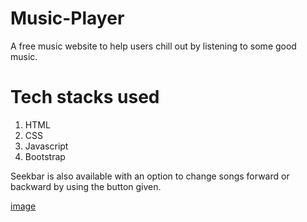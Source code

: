# Music-Player
A free music website to help users chill out by listening to some good music.
# Tech stacks used
1. HTML
2. CSS
3. Javascript
4. Bootstrap

Seekbar is also available with an option to change songs forward or backward by using the button given.

[image](https://github.com/01DarshanPatni/Music-Player/blob/master/photo.png)
